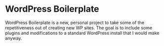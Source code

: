 # WordPress Boilerplate #

WordPress Boilerplate is a new, personal project to take some of the
repetitiveness out of creating new WP sites. The goal is to include
some plugins and modifications to a standard WordPress install that I
would make anyway.
